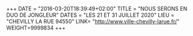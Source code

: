 +++
DATE = "2016-03-20T18:39:49+02:00"
TITLE = "NOUS SERONS EN DUO DE JONGLEUR"
DATES = "LES 21 ET 31 JUILLET 2020"
LIEU = "CHEVILLY LA RUE 94550"
LINK= "http://www.ville-chevilly-larue.fr/"
WEIGHT=9999834
+++

